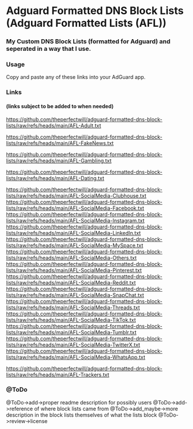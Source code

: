 # Adguard Formatted DNS Block Lists (Adguard Formatted Lists (AFL))

### My Custom DNS Block Lists (formatted for Adguard) and seperated in a way that I use.

### Usage
Copy and paste any of these links into your AdGuard app.

### Links
#### (links subject to be added to when needed)
https://github.com/theperfectwill/adguard-formatted-dns-block-lists/raw/refs/heads/main/AFL-Adult.txt

https://github.com/theperfectwill/adguard-formatted-dns-block-lists/raw/refs/heads/main/AFL-FakeNews.txt

https://github.com/theperfectwill/adguard-formatted-dns-block-lists/raw/refs/heads/main/AFL-Gambling.txt

https://github.com/theperfectwill/adguard-formatted-dns-block-lists/raw/refs/heads/main/AFL-Dating.txt

https://github.com/theperfectwill/adguard-formatted-dns-block-lists/raw/refs/heads/main/AFL-SocialMedia-Clubhouse.txt
https://github.com/theperfectwill/adguard-formatted-dns-block-lists/raw/refs/heads/main/AFL-SocialMedia-Facebook.txt
https://github.com/theperfectwill/adguard-formatted-dns-block-lists/raw/refs/heads/main/AFL-SocialMedia-Instagram.txt
https://github.com/theperfectwill/adguard-formatted-dns-block-lists/raw/refs/heads/main/AFL-SocialMedia-LinkedIn.txt
https://github.com/theperfectwill/adguard-formatted-dns-block-lists/raw/refs/heads/main/AFL-SocialMedia-MySpace.txt
https://github.com/theperfectwill/adguard-formatted-dns-block-lists/raw/refs/heads/main/AFL-SocialMedia-Others.txt
https://github.com/theperfectwill/adguard-formatted-dns-block-lists/raw/refs/heads/main/AFL-SocialMedia-Pinterest.txt
https://github.com/theperfectwill/adguard-formatted-dns-block-lists/raw/refs/heads/main/AFL-SocialMedia-Reddit.txt
https://github.com/theperfectwill/adguard-formatted-dns-block-lists/raw/refs/heads/main/AFL-SocialMedia-SnapChat.txt
https://github.com/theperfectwill/adguard-formatted-dns-block-lists/raw/refs/heads/main/AFL-SocialMedia-Threads.txt
https://github.com/theperfectwill/adguard-formatted-dns-block-lists/raw/refs/heads/main/AFL-SocialMedia-TikTok.txt
https://github.com/theperfectwill/adguard-formatted-dns-block-lists/raw/refs/heads/main/AFL-SocialMedia-Tumblr.txt
https://github.com/theperfectwill/adguard-formatted-dns-block-lists/raw/refs/heads/main/AFL-SocialMedia-TwitterX.txt
https://github.com/theperfectwill/adguard-formatted-dns-block-lists/raw/refs/heads/main/AFL-SocialMedia-WhatsApp.txt

https://github.com/theperfectwill/adguard-formatted-dns-block-lists/raw/refs/heads/main/AFL-Trackers.txt

### @ToDo
@ToDo->add->proper readme description for possibly users
@ToDo->add->reference of where block lists came from
@ToDo->add_maybe->more description in the block lists themselves of what the lists block
@ToDo->review->license